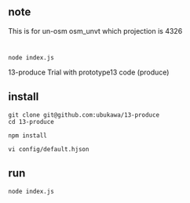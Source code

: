 ## note
This is for un-osm  osm_unvt which projection is 4326  

#  


```console
node index.js
```  
13-produce
Trial with prototype13 code (produce)

## install

```console
git clone git@github.com:ubukawa/13-produce
cd 13-produce

npm install

vi config/default.hjson
```
  
## run
```console
node index.js
```  
